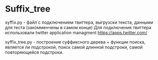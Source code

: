 # Suffix_tree
syffix.py - файл с подключением твиттера, выгрузски текста, данными для теста (закомменчены в самом конце)
  Для подключения твиттера использовали twitter application managment https://apps.twitter.com/
  
syffix_tree.py - построение суффиксного дерева + функции поиска, является ли подстрокой, поиск самой длинной подстроки, самой повторяющейся подстроки.

